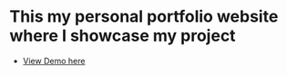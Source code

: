 # This my personal portfolio website where I showcase my project

- [View Demo here](https://portfolio-two-ashy-69.vercel.app/)
